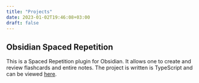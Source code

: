 ```yaml
---
title: "Projects"
date: 2023-01-02T19:46:08+03:00
draft: false
---
```


## Obsidian Spaced Repetition

This is a Spaced Repetition plugin for Obsidian.
It allows one to create and review flashcards and entire notes.
The project is written is TypeScript and can be viewed [here](https://github.com/st3v3nmw/obsidian-spaced-repetition).
